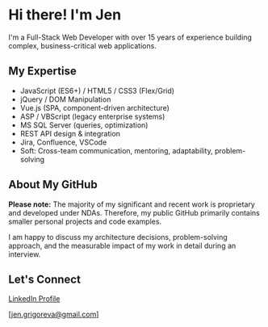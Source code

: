 # Hi there! I'm Jen

I'm a Full-Stack Web Developer with over 15 years of experience building complex, business-critical web applications.

## My Expertise

* JavaScript (ES6+) / HTML5 / CSS3 (Flex/Grid) 
* jQuery / DOM Manipulation
* Vue.js (SPA, component-driven architecture)
* ASP / VBScript (legacy enterprise systems)
* MS SQL Server (queries, optimization)
* REST API design & integration 
* Jira, Confluence, VSCode
* Soft: Cross-team communication, mentoring, adaptability, problem-solving

## About My GitHub

**Please note:** The majority of my significant and recent work is proprietary and developed under NDAs. Therefore, my public GitHub primarily contains smaller personal projects and code examples.

I am happy to discuss my architecture decisions, problem-solving approach, and the measurable impact of my work in detail during an interview.

## Let's Connect

[LinkedIn Profile](https://www.linkedin.com/in/jengrigoreva/)

[jen.grigoreva@gmail.com]
